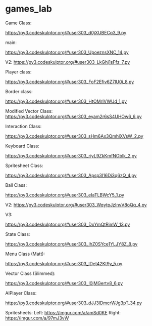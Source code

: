 # games_lab

Game Class:

https://py3.codeskulptor.org/#user303_d0jXUBECq3_9.py

main:

https://py3.codeskulptor.org/#user303_UpoeznsXNC_14.py

V2:
https://py3.codeskulptor.org/#user303_LkGhj1sFfz_7.py

Player class:

https://py3.codeskulptor.org/#user303_FoF2Efiv6Z7lU0i_8.py

Border class:

https://py3.codeskulptor.org/#user303_HtOMrIVWUd_1.py

Modified Vector Class: https://py3.codeskulptor.org/#user303_eyam2r6sS4UHOw6_6.py

Interaction Class:

https://py3.codeskulptor.org/#user303_sHm6Ax3QmhlXVsW_2.py

Keyboard Class:

https://py3.codeskulptor.org/#user303_riyL9ZkKmfNOblk_2.py

Spritesheet Class:

https://py3.codeskulptor.org/#user303_Apsp3I16Di3q6zQ_4.py

Ball Class:

https://py3.codeskulptor.org/#user303_eIaTLBWcY5_1.py

V2:
https://py3.codeskulptor.org/#user303_WqytpJzInvV8oQq_4.py

V3:

https://py3.codeskulptor.org/#user303_DxYmQtRimW_13.py

State Class:

https://py3.codeskulptor.org/#user303_IhZ0SYce1YLJY8Z_8.py

Menu Class (Matt):

https://py3.codeskulptor.org/#user303_lDet42Kt9y_5.py

Vector Class (Slimmed):

https://py3.codeskulptor.org/#user303_I0jMGertv8_6.py

AIPlayer Class:

https://py3.codeskulptor.org/#user303_dJJ3lDmcrWJg3pT_34.py

Spritesheets:
  Left: https://imgur.com/a/amSd0KE
  Right: https://imgur.com/a/97mJ3vW
